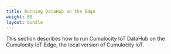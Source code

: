 ```yaml
---
title: Running DataHub on the Edge
weight: 60
layout: bundle
---
```


This section describes how to run Cumulocity IoT DataHub on the Cumulocity IoT Edge, the local version of Cumulocity IoT.